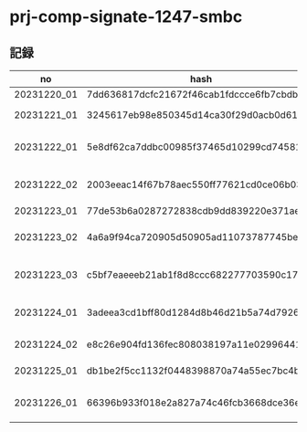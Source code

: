 # prj-comp-signate-1247-smbc

## 記録

| no | hash | CV | memo |
| -- | ---- | -- | ---- |
| 20231220_01 | 7dd636817dcfc21672f46cab1fdccce6fb7cbdbb | 0.3521835219475351 | EDA |
| 20231221_01 | 3245617eb98e850345d14ca30f29d0acb0d61f44 | 0.3561569724844358 | Fix categorical columns |
| 20231222_01 | 5e8df62ca7ddbc00985f37465d10299cd7458137 | 0.3554532007480837 | Drop duplicated columns |
| 20231222_02 | 2003eeac14f67b78aec550ff77621cd0ce06b037 | 0.4389039714606793 | Add target encoding (leaked) |
| 20231223_01 | 77de53b6a0287272838cdb9dd839220e371aeafd | 0.3554532007480837 | Check CV |
| 20231223_02 | 4a6a9f94ca720905d50905ad11073787745be0d0 | 0.3565386723074202 | Optimize prediction proba |
| 20231223_03 | c5bf7eaeeeb21ab1f8d8ccc682277703590c17df | 0.3637053181139169 | Change KFold to StratifiedKFold |
| 20231224_01 | 3adeea3cd1bff80d1284d8b46d21b5a74d7926f4 | 0.3419952132933971 | Try binary model for each class |
| 20231224_02 | e8c26e904fd136fec808038197a11e0299644145 | 0.3183868307681062 | Try regression model |
| 20231225_01 | db1be2f5cc1132f0448398870a74a55ec7bc4bdb | 0.3402735781884221 | Fix regression model |
| 20231226_01 | 66396b933f018e2a827a74c46fcb3668dce36e4e | 0.3476338994633227 | Try 3 binary model w/ regression opt |
